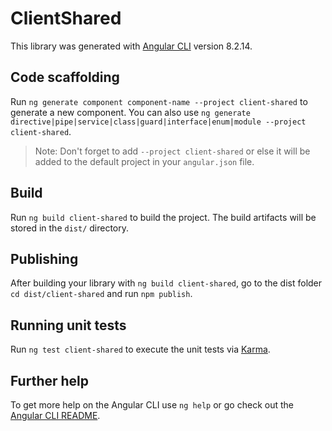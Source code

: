 # ClientShared

This library was generated with [Angular CLI](https://github.com/angular/angular-cli) version 8.2.14.

## Code scaffolding

Run `ng generate component component-name --project client-shared` to generate a new component. You can also use `ng generate directive|pipe|service|class|guard|interface|enum|module --project client-shared`.
> Note: Don't forget to add `--project client-shared` or else it will be added to the default project in your `angular.json` file. 

## Build

Run `ng build client-shared` to build the project. The build artifacts will be stored in the `dist/` directory.

## Publishing

After building your library with `ng build client-shared`, go to the dist folder `cd dist/client-shared` and run `npm publish`.

## Running unit tests

Run `ng test client-shared` to execute the unit tests via [Karma](https://karma-runner.github.io).

## Further help

To get more help on the Angular CLI use `ng help` or go check out the [Angular CLI README](https://github.com/angular/angular-cli/blob/master/README.md).
